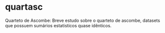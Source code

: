 # quartasc
Quarteto de Ascombe: Breve estudo sobre o quarteto de ascombe, datasets que possuem sumários estatisticos quase idênticos.
